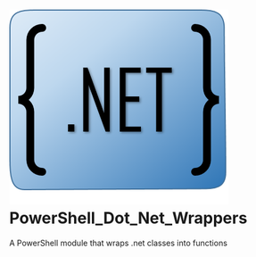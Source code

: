 # ![logo](/dotnetwrapper.png) PowerShell_Dot_Net_Wrappers
A PowerShell module that wraps .net classes into functions
